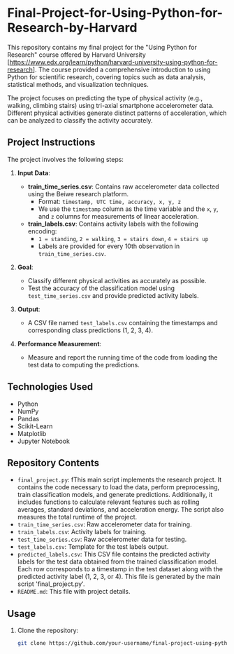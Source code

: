 # Final-Project-for-Using-Python-for-Research-by-Harvard
This repository contains my final project for the "Using Python for Research" course offered by Harvard University [https://www.edx.org/learn/python/harvard-university-using-python-for-research]. The course provided a comprehensive introduction to using Python for scientific research, covering topics such as data analysis, statistical methods, and visualization techniques.

The project focuses on predicting the type of physical activity (e.g., walking, climbing stairs) using tri-axial smartphone accelerometer data. Different physical activities generate distinct patterns of acceleration, which can be analyzed to classify the activity accurately.

## Project Instructions

The project involves the following steps:

1. **Input Data**:
   - **train_time_series.csv**: Contains raw accelerometer data collected using the Beiwe research platform.
     - Format: `timestamp, UTC time, accuracy, x, y, z`
     - We use the `timestamp` column as the time variable and the `x`, `y`, and `z` columns for measurements of linear acceleration.
   - **train_labels.csv**: Contains activity labels with the following encoding:
     - `1 = standing`, `2 = walking`, `3 = stairs down`, `4 = stairs up`
     - Labels are provided for every 10th observation in `train_time_series.csv`.

2. **Goal**:
   - Classify different physical activities as accurately as possible.
   - Test the accuracy of the classification model using `test_time_series.csv` and provide predicted activity labels.

3. **Output**:
   - A CSV file named `test_labels.csv` containing the timestamps and corresponding class predictions (1, 2, 3, 4).

4. **Performance Measurement**:
   - Measure and report the running time of the code from loading the test data to computing the predictions.

## Technologies Used

- Python
- NumPy
- Pandas
- Scikit-Learn
- Matplotlib
- Jupyter Notebook

## Repository Contents

- `final_project.py`: fThis main script implements the research project. It contains the code necessary to load the data, perform preprocessing, train classification models, and generate predictions. Additionally, it includes functions to calculate relevant features such as rolling averages, standard deviations, and acceleration energy. The script also measures the total runtime of the project.
- `train_time_series.csv`: Raw accelerometer data for training.
- `train_labels.csv`: Activity labels for training.
- `test_time_series.csv`: Raw accelerometer data for testing.
- `test_labels.csv`: Template for the test labels output.
- `predicted_labels.csv`: This CSV file contains the predicted activity labels for the test data obtained from the trained classification model. Each row corresponds to a timestamp in the test dataset along with the predicted activity label (1, 2, 3, or 4). This file is generated by the main script 'final_project.py'.
- `README.md`: This file with project details.

## Usage

1. Clone the repository:
   ```bash
   git clone https://github.com/your-username/final-project-using-python-for-research.git
